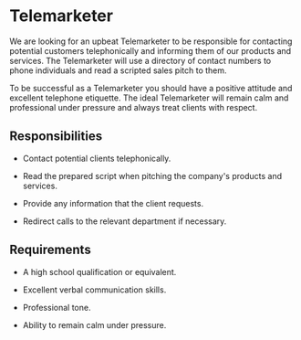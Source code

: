 # Telemarketer

We are looking for an upbeat Telemarketer to be responsible for contacting potential customers telephonically and informing them of our products and services. The Telemarketer will use a directory of contact numbers to phone individuals and read a scripted sales pitch to them.

To be successful as a Telemarketer you should have a positive attitude and excellent telephone etiquette. The ideal Telemarketer will remain calm and professional under pressure and always treat clients with respect.

## Responsibilities

* Contact potential clients telephonically.

* Read the prepared script when pitching the company's products and services.

* Provide any information that the client requests.

* Redirect calls to the relevant department if necessary.

## Requirements

* A high school qualification or equivalent.

* Excellent verbal communication skills.

* Professional tone.

* Ability to remain calm under pressure.

